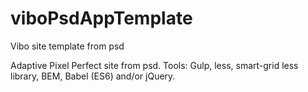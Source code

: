 # viboPsdAppTemplate
Vibo site template from psd

Adaptive Pixel Perfect site from psd. Tools: Gulp, less, smart-grid less library, BEM, Babel (ES6) and/or jQuery.
